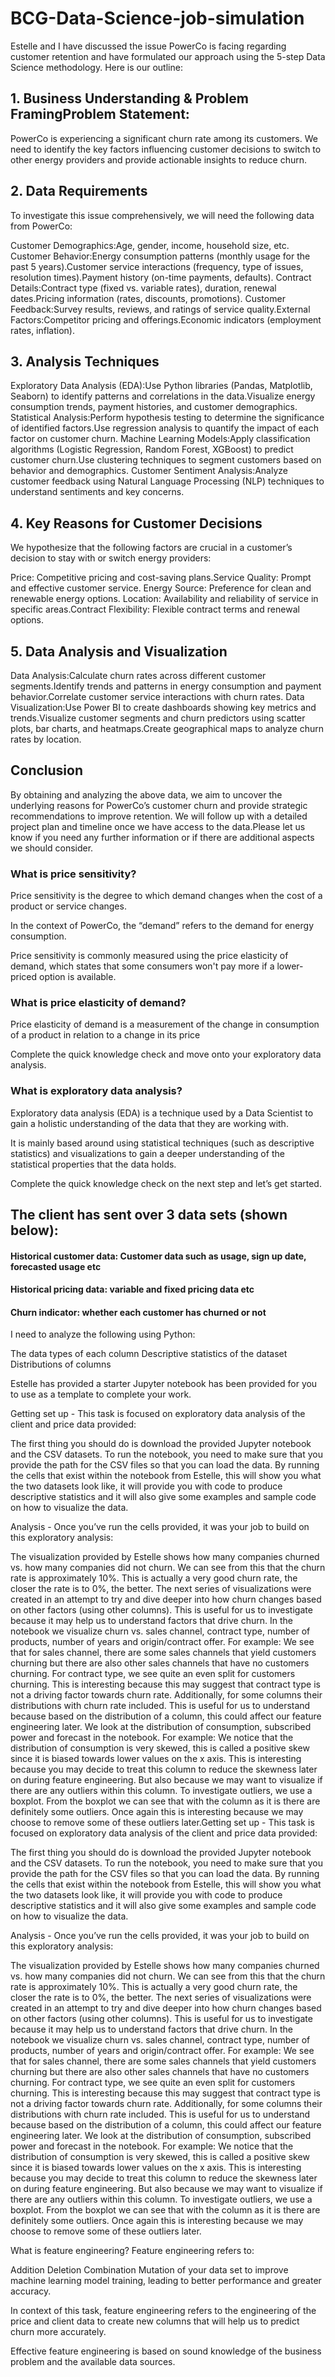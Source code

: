 # BCG-Data-Science-job-simulation

Estelle and I have discussed the issue PowerCo is facing regarding customer retention and have formulated our approach using the 5-step Data Science methodology. Here is our outline:

## 1. Business Understanding & Problem FramingProblem Statement: 

PowerCo is experiencing a significant churn rate among its customers. We need to identify the key factors influencing customer decisions to switch to other energy providers and provide actionable insights to reduce churn.

## 2. Data Requirements 

To investigate this issue comprehensively, we will need the following data from PowerCo:

Customer Demographics:Age, gender, income, household size, etc.
Customer Behavior:Energy consumption patterns (monthly usage for the past 5 years).Customer service interactions (frequency, type of issues, resolution times).Payment history (on-time payments, defaults).
Contract Details:Contract type (fixed vs. variable rates), duration, renewal dates.Pricing information (rates, discounts, promotions).
Customer Feedback:Survey results, reviews, and ratings of service quality.External Factors:Competitor pricing and offerings.Economic indicators (employment rates, inflation).

## 3. Analysis Techniques

Exploratory Data Analysis (EDA):Use Python libraries (Pandas, Matplotlib, Seaborn) to identify patterns and correlations in the data.Visualize energy consumption trends, payment histories, and customer demographics.
Statistical Analysis:Perform hypothesis testing to determine the significance of identified factors.Use regression analysis to quantify the impact of each factor on customer churn.
Machine Learning Models:Apply classification algorithms (Logistic Regression, Random Forest, XGBoost) to predict customer churn.Use clustering techniques to segment customers based on behavior and demographics.
Customer Sentiment Analysis:Analyze customer feedback using Natural Language Processing (NLP) techniques to understand sentiments and key concerns.

## 4. Key Reasons for Customer Decisions

We hypothesize that the following factors are crucial in a customer’s decision to stay with or switch energy providers:

Price: Competitive pricing and cost-saving plans.Service Quality: Prompt and effective customer service.
Energy Source: Preference for clean and renewable energy options.
Location: Availability and reliability of service in specific areas.Contract Flexibility: Flexible contract terms and renewal options.

## 5. Data Analysis and Visualization 

Data Analysis:Calculate churn rates across different customer segments.Identify trends and patterns in energy consumption and payment behavior.Correlate customer service interactions with churn rates.
Data Visualization:Use Power BI to create dashboards showing key metrics and trends.Visualize customer segments and churn predictors using scatter plots, bar charts, and heatmaps.Create geographical maps to analyze churn rates by location.

## Conclusion 

By obtaining and analyzing the above data, we aim to uncover the underlying reasons for PowerCo’s customer churn and provide strategic recommendations to improve retention. We will follow up with a detailed project plan and timeline once we have access to the data.Please let us know if you need any further information or if there are additional aspects we should consider.


### What is price sensitivity?
Price sensitivity is the degree to which demand changes when the cost of a product or service changes.

In the context of PowerCo, the “demand” refers to the demand for energy consumption.

Price sensitivity is commonly measured using the price elasticity of demand, which states that some consumers won't pay more if a lower-priced option is available.


### What is price elasticity of demand?

Price elasticity of demand is a measurement of the change in consumption of a product in relation to a change in its price

Complete the quick knowledge check and move onto your exploratory data analysis.

### What is exploratory data analysis?

Exploratory data analysis (EDA) is a technique used by a Data Scientist to gain a holistic understanding of the data that they are working with.

It is mainly based around using statistical techniques (such as descriptive statistics) and visualizations to gain a deeper understanding of the statistical properties that the data holds.

Complete the quick knowledge check on the next step and let’s get started.

## The client has sent over 3 data sets (shown below):

#### Historical customer data: Customer data such as usage, sign up date, forecasted usage etc
#### Historical pricing data: variable and fixed pricing data etc
#### Churn indicator: whether each customer has churned or not

I need to analyze the following using Python:

The data types of each column
Descriptive statistics of the dataset
Distributions of columns

Estelle has provided a starter Jupyter notebook has been provided for you to use as a template to complete your work. 



Getting set up - This task is focused on exploratory data analysis of the client and price data provided:

The first thing you should do is download the provided Jupyter notebook and the CSV datasets.
To run the notebook, you need to make sure that you provide the path for the CSV files so that you can load the data.
By running the cells that exist within the notebook from Estelle, this will show you what the two datasets look like, it will provide you with code to produce descriptive statistics and it will also give some examples and sample code on how to visualize the data.

Analysis - Once you’ve run the cells provided, it was your job to build on this exploratory analysis:

The visualization provided by Estelle shows how many companies churned vs. how many companies did not churn. We can see from this that the churn rate is approximately 10%. This is actually a very good churn rate, the closer the rate is to 0%, the better.
The next series of visualizations were created in an attempt to try and dive deeper into how churn changes based on other factors (using other columns). This is useful for us to investigate because it may help us to understand factors that drive churn.
In the notebook we visualize churn vs. sales channel, contract type, number of products, number of years and origin/contract offer.
For example:
We see that for sales channel, there are some sales channels that yield customers churning but there are also other sales channels that have no customers churning.
For contract type, we see quite an even split for customers churning. This is interesting because this may suggest that contract type is not a driving factor towards churn rate.
Additionally, for some columns their distributions with churn rate included. This is useful for us to understand because based on the distribution of a column, this could affect our feature engineering later.
We look at the distribution of consumption, subscribed power and forecast in the notebook. 
For example:
We notice that the distribution of consumption is very skewed, this is called a positive skew since it is biased towards lower values on the x axis.
This is interesting because you may decide to treat this column to reduce the skewness later on during feature engineering. But also because we may want to visualize if there are any outliers within this column. 
To investigate outliers, we use a boxplot. From the boxplot we can see that with the column as it is there are definitely some outliers. Once again this is interesting because we may choose to remove some of these outliers later.Getting set up - This task is focused on exploratory data analysis of the client and price data provided:

The first thing you should do is download the provided Jupyter notebook and the CSV datasets.
To run the notebook, you need to make sure that you provide the path for the CSV files so that you can load the data.
By running the cells that exist within the notebook from Estelle, this will show you what the two datasets look like, it will provide you with code to produce descriptive statistics and it will also give some examples and sample code on how to visualize the data.

Analysis - Once you’ve run the cells provided, it was your job to build on this exploratory analysis:

The visualization provided by Estelle shows how many companies churned vs. how many companies did not churn. We can see from this that the churn rate is approximately 10%. This is actually a very good churn rate, the closer the rate is to 0%, the better.
The next series of visualizations were created in an attempt to try and dive deeper into how churn changes based on other factors (using other columns). This is useful for us to investigate because it may help us to understand factors that drive churn.
In the notebook we visualize churn vs. sales channel, contract type, number of products, number of years and origin/contract offer.
For example:
We see that for sales channel, there are some sales channels that yield customers churning but there are also other sales channels that have no customers churning.
For contract type, we see quite an even split for customers churning. This is interesting because this may suggest that contract type is not a driving factor towards churn rate.
Additionally, for some columns their distributions with churn rate included. This is useful for us to understand because based on the distribution of a column, this could affect our feature engineering later.
We look at the distribution of consumption, subscribed power and forecast in the notebook. 
For example:
We notice that the distribution of consumption is very skewed, this is called a positive skew since it is biased towards lower values on the x axis.
This is interesting because you may decide to treat this column to reduce the skewness later on during feature engineering. But also because we may want to visualize if there are any outliers within this column. 
To investigate outliers, we use a boxplot. From the boxplot we can see that with the column as it is there are definitely some outliers. Once again this is interesting because we may choose to remove some of these outliers later.


What is feature engineering?
Feature engineering refers to:

Addition
Deletion
Combination
Mutation
of your data set to improve machine learning model training, leading to better performance and greater accuracy.

In context of this task, feature engineering refers to the engineering of the price and client data to create new columns that will help us to predict churn more accurately.

Effective feature engineering is based on sound knowledge of the business problem and the available data sources.
